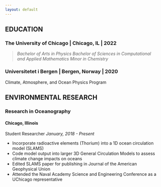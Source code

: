 ```yaml
---
layout: default
---
```


## EDUCATION
### The University of Chicago | Chicago, IL | 2022
>*Bachelor of Arts in Physics*
>*Bachelor of Sciences in Computational and Applied Mathematics*
>*Minor in Chemistry*

### Universitetet i Bergen | Bergen, Norway | 2020
Climate, Atmosphere, and Ocean Physics Program

## ENVIRONMENTAL RESEARCH

### Research in Oceanography 
#### Chicago, Illinois
Student Researcher 
*January, 2018 - Present*
- Incorporate radioactive elements (Thorium) into a 1D ocean circulation model (SLAMS)
- Code model output into larger 3D General Circulation Models to assess climate change impacts on oceans
- Edited SLAMS paper for publishing in Journal of the American Geophysical Union
- Attended the Naval Academy Science and Engineering Conference as a UChicago representative
